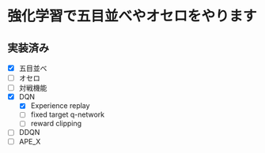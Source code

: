 # 強化学習で五目並べやオセロをやります

## 実装済み
- [x] 五目並べ
- [ ] オセロ
- [ ] 対戦機能
- [x] DQN
  - [x] Experience replay
  - [ ] fixed target q-network
  - [ ] reward clipping
- [ ] DDQN
- [ ] APE_X

